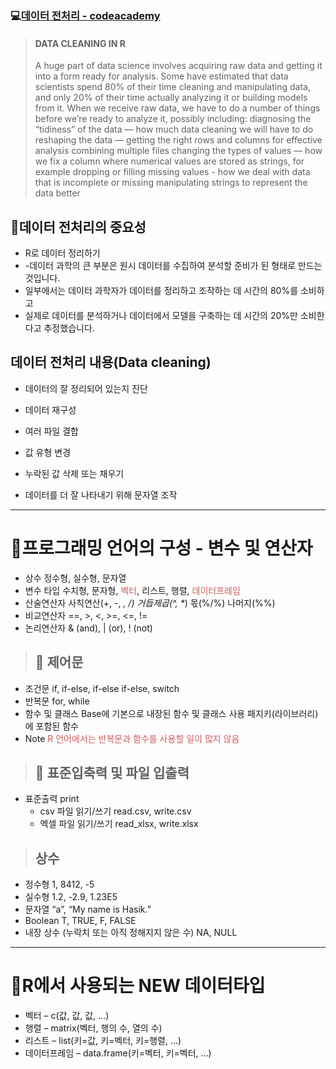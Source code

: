<h3 id="💻데이터-전처리---codeacademy">💻<a href="https://www.codecademy.com/courses/learn-r/lessons/r-data-cleaning/exercises/introduction">데이터 전처리 - codeacademy</a></h3>
<blockquote>
<h4 id="data-cleaning-in-r">DATA CLEANING IN R</h4>
<p>A huge part of data science involves acquiring raw data and getting it into a form ready for analysis. Some have estimated that data scientists spend 80% of their time cleaning and manipulating data, and only 20% of their time actually analyzing it or building models from it.
When we receive raw data, we have to do a number of things before we’re ready to analyze it, possibly including:
diagnosing the “tidiness” of the data — how much data cleaning we will have to do
reshaping the data — getting the right rows and columns for effective analysis
combining multiple files
changing the types of values — how we fix a column where numerical values are stored as strings, for example
dropping or filling missing values - how we deal with data that is incomplete or missing
manipulating strings to represent the data better</p>
</blockquote>
<h2 id="📌데이터-전처리의-중요성">📌데이터 전처리의 중요성</h2>
<ul>
<li>R로 데이터 정리하기</li>
<li>-데이터 과학의 큰 부분은 원시 데이터를 수집하여 분석할 준비가 된 형태로 만드는 것입니다. </li>
<li>일부에서는 데이터 과학자가 데이터를 정리하고 조작하는 데 시간의 80%를 소비하고 </li>
<li>실제로 데이터를 분석하거나 데이터에서 모델을 구축하는 데 시간의 20%만 소비한다고 추정했습니다.</li>
</ul>
<h2 id="데이터-전처리-내용data-cleaning">데이터 전처리 내용(Data cleaning)</h2>
<ul>
<li><p>데이터의 잘 정리되어 있는지 진단</p>
</li>
<li><p>데이터 재구성</p>
</li>
<li><p>여러 파일 결합</p>
</li>
<li><p>값 유형 변경</p>
</li>
<li><p>누락된 값 삭제 또는 채우기</p>
</li>
<li><p>데이터를 더 잘 나타내기 위해 문자열 조작</p>
</li>
</ul>
<hr />
<h1 id="📌프로그래밍-언어의-구성---변수-및-연산자">📌프로그래밍 언어의 구성 - 변수 및 연산자</h1>
<ul>
<li>상수
 정수형, 실수형, 문자열</li>
<li>변수 타입
 수치형, 문자형, <span style="color: indianred;">벡터</span>, 리스트, 행렬, <span style="color: indianred;">데이터프레임</span></li>
<li>산술연산자
 사칙연산(+, -, <em>, /) 
 거듭제곱(^, *</em>)
 몫(%/%)
 나머지(%%)</li>
<li>비교연산자
 ==, &gt;, &lt;, &gt;=, &lt;=, !=</li>
<li>논리연산자
 &amp; (and), | (or), ! (not)</li>
</ul>
<blockquote>
<h2 id="📌-제어문">📌 제어문</h2>
</blockquote>
<ul>
<li>조건문
  if, if-else, if-else if-else, switch</li>
<li>반복문
  for, while</li>
<li>함수 및 클래스
  Base에 기본으로 내장된 함수 및 클래스 사용
  패지키(라이브러리)에 포함된 함수</li>
<li>Note
  <span style="color: indianred;">R 언어에서는 반복문과 함수를 사용할 일이 많지 않음</span></li>
</ul>
<blockquote>
<h2 id="📌-표준입축력-및-파일-입출력">📌 표준입축력 및 파일 입출력</h2>
</blockquote>
<ul>
<li>표준출력
  print<ul>
<li>csv 파일 읽기/쓰기
read.csv, write.csv</li>
<li>엑셀 파일 읽기/쓰기
read_xlsx, write.xlsx</li>
</ul>
</li>
</ul>
<blockquote>
<h2 id="상수">상수</h2>
</blockquote>
<ul>
<li>정수형
  1, 8412, -5</li>
<li>실수형
  1.2, -2.9, 1.23E5</li>
<li>문자열
  “a”, “My name is Hasik.”</li>
<li>Boolean
  T, TRUE, F, FALSE</li>
<li>내장 상수
(누락치 또는 아직 정해지지 않은 수)
  NA, NULL</li>
</ul>
<hr />
<h1 id="📌r에서-사용되는-new-데이터타입">📌R에서 사용되는 NEW 데이터타입</h1>
<ul>
<li>벡터 – 
c(값, 값, 값, …)</li>
<li>행렬 – 
matrix(벡터, 행의 수, 열의 수)</li>
<li>리스트 – 
list(키=값, 키=벡터, 키=행렬, …)</li>
<li>데이터프레임 – data.frame(키=벡터, 키=벡터, …)</li>
</ul>